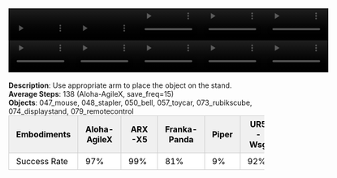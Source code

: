 <!DOCTYPE html>
<html lang="en">
<body>
    <div style="display: flex;">
        <video src="./task_video_clean/place_object_stand/aloha-agilex_head.mp4" controls loop muted autoplay style="width: 25%;"></video>
        <video src="./task_video_clean/place_object_stand/franka-panda_head.mp4" controls loop muted autoplay style="width: 25%;"></video>
        <video src="./task_video_clean/place_object_stand/ARX-X5_head.mp4" controls loop muted autoplay style="width: 25%;"></video>
        <video src="./task_video_clean/place_object_stand/piper_head.mp4" controls loop muted autoplay style="width: 25%;"></video>
        <video src="./task_video_clean/place_object_stand/ur5-wsg_head.mp4" controls loop muted autoplay style="width: 25%;"></video>
    </div>
    <div style="display: flex;">
        <video src="./task_video_clean/place_object_stand/aloha-agilex_world.mp4" controls loop muted autoplay style="width: 25%;"></video>
        <video src="./task_video_clean/place_object_stand/franka-panda_world.mp4" controls loop muted autoplay style="width: 25%;"></video>
        <video src="./task_video_clean/place_object_stand/ARX-X5_world.mp4" controls loop muted autoplay style="width: 25%;"></video>
        <video src="./task_video_clean/place_object_stand/piper_world.mp4" controls loop muted autoplay style="width: 25%;"></video>
        <video src="./task_video_clean/place_object_stand/ur5-wsg_world.mp4" controls loop muted autoplay style="width: 25%;"></video>
    </div>
    <br><b>Description</b>: Use appropriate arm to place the object on the stand.<br>
    <b>Average Steps</b>: 138 (Aloha-AgileX, save_freq=15)<br>
    <b>Objects</b>: 047_mouse, 048_stapler, 050_bell, 057_toycar, 073_rubikscube, 074_displaystand, 079_remotecontrol<br>
    <table style="margin:0 auto;border-collapse:collapse;width:auto;min-width:180px;background-color:white;">
        <thead>
            <tr style="background:#f0f0f0;">
                <th style="border:1px solid #ccc;padding:6px 14px;color:black;">Embodiments</th>
                <th style="border:1px solid #ccc;padding:6px 14px;color:black;">Aloha-AgileX</th>
                <th style="border:1px solid #ccc;padding:6px 14px;color:black;">ARX-X5</th>
                <th style="border:1px solid #ccc;padding:6px 14px;color:black;">Franka-Panda</th>
                <th style="border:1px solid #ccc;padding:6px 14px;color:black;">Piper</th>
                <th style="border:1px solid #ccc;padding:6px 14px;color:black;">UR5-Wsg</th>
            </tr>
        </thead>
        <tbody>
            <tr style="background:white;">
                <td style="border:1px solid #ccc;padding:6px 14px;color:black;">Success Rate</td>
                <td style="border:1px solid #ccc;padding:6px 14px;color:black;">97%</td>
                <td style="border:1px solid #ccc;padding:6px 14px;color:black;">99%</td>
                <td style="border:1px solid #ccc;padding:6px 14px;color:black;">81%</td>
                <td style="border:1px solid #ccc;padding:6px 14px;color:black;">9%</td>
                <td style="border:1px solid #ccc;padding:6px 14px;color:black;">92%</td>
            </tr>
        </tbody>
    </table>
</body>
</html>
